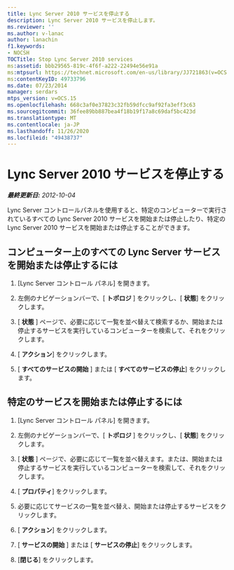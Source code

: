 ```yaml
---
title: Lync Server 2010 サービスを停止する
description: Lync Server 2010 サービスを停止します。
ms.reviewer: ''
ms.author: v-lanac
author: lanachin
f1.keywords:
- NOCSH
TOCTitle: Stop Lync Server 2010 services
ms:assetid: bbb29565-819c-4f6f-a222-22494e56e91a
ms:mtpsurl: https://technet.microsoft.com/en-us/library/JJ721863(v=OCS.15)
ms:contentKeyID: 49733796
ms.date: 07/23/2014
manager: serdars
mtps_version: v=OCS.15
ms.openlocfilehash: 668c3af0e37823c32fb59dfcc9af92fa3eff3c63
ms.sourcegitcommit: 36fee89bb887bea4f18b19f17a8c69daf5bc423d
ms.translationtype: MT
ms.contentlocale: ja-JP
ms.lasthandoff: 11/26/2020
ms.locfileid: "49438737"
---
```

# <a name="stop-lync-server-2010-services"></a>Lync Server 2010 サービスを停止する

<div data-xmlns="http://www.w3.org/1999/xhtml">

<div class="topic" data-xmlns="http://www.w3.org/1999/xhtml" data-msxsl="urn:schemas-microsoft-com:xslt" data-cs="https://msdn.microsoft.com/">

<div data-asp="https://msdn2.microsoft.com/asp">



</div>

<div id="mainSection">

<div id="mainBody">

<span> </span>

_**最終更新日:** 2012-10-04_

Lync Server コントロールパネルを使用すると、特定のコンピューターで実行されているすべての Lync Server 2010 サービスを開始または停止したり、特定の Lync Server 2010 サービスを開始または停止することができます。

<div>

## <a name="to-start-or-stop-all-lync-server-services-on-a-computer"></a>コンピューター上のすべての Lync Server サービスを開始または停止するには

1.  [Lync Server コントロール パネル] を開きます。

2.  左側のナビゲーションバーで、[ **トポロジ** ] をクリックし、[ **状態**] をクリックします。

3.  [ **状態** ] ページで、必要に応じて一覧を並べ替えて検索するか、開始または停止するサービスを実行しているコンピューターを検索して、それをクリックします。

4.  [ **アクション**] をクリックします。

5.  [ **すべてのサービスの開始** ] または [ **すべてのサービスの停止**] をクリックします。

</div>

<div>

## <a name="to-start-or-stop-a-specific-service"></a>特定のサービスを開始または停止するには

1.  [Lync Server コントロール パネル] を開きます。

2.  左側のナビゲーションバーで、[ **トポロジ** ] をクリックし、[ **状態**] をクリックします。

3.  [ **状態** ] ページで、必要に応じて一覧を並べ替えます。または、開始または停止するサービスを実行しているコンピューターを検索して、それをクリックします。

4.  [ **プロパティ**] をクリックします。

5.  必要に応じてサービスの一覧を並べ替え、開始または停止するサービスをクリックします。

6.  [ **アクション**] をクリックします。

7.  [ **サービスの開始** ] または [ **サービスの停止**] をクリックします。

8.  [**閉じる**] をクリックします。

</div>

</div>

<span> </span>

</div>

</div>

</div>

